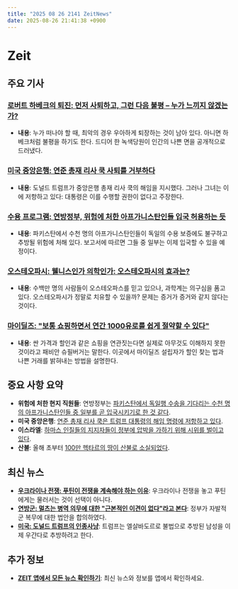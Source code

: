 ```yaml
---
title: "2025 08 26 2141 ZeitNews"
date: 2025-08-26 21:41:38 +0900
---
```


# Zeit
## 주요 기사
### [로버트 하베크의 퇴진: 먼저 사퇴하고, 그런 다음 불평 – 누가 느끼지 않겠는가?](https://www.zeit.de/zeit-magazin/leben/2025-08/rueckzug-robert-habeck-abtritt-bundestag-taz-kritik)
- **내용**: 누가 떠나야 할 때, 최악의 경우 우아하게 퇴장하는 것이 남아 있다. 아니면 하베크처럼 불평을 하기도 한다. 드디어 한 녹색당원이 인간의 나쁜 면을 공개적으로 드러냈다.

### [미국 중앙은행: 연준 총재 리사 쿡 사퇴를 거부하다](https://www.zeit.de/politik/ausland/2025-08/usa-notenbank-fed-lisa-cook-donald-trump-entlassung)
- **내용**: 도널드 트럼프가 중앙은행 총재 리사 쿡의 해임을 지시했다. 그러나 그녀는 이에 저항하고 있다: 대통령은 이를 수행할 권한이 없다고 주장한다.

### [수용 프로그램: 연방정부, 위험에 처한 아프가니스탄인들 입국 허용하는 듯](https://www.zeit.de/politik/deutschland/2025-08/afghanistan-einreise-aufnahme-zusage-pakistan)
- **내용**: 파키스탄에서 수천 명의 아프가니스탄인들이 독일의 수용 보증에도 불구하고 추방될 위험에 처해 있다. 보고서에 따르면 그들 중 일부는 이제 입국할 수 있을 예정이다.

### [오스테오파시: 웰니스인가 의학인가: 오스테오파시의 효과는?](https://www.zeit.de/gesundheit/2025-08/osteopathie-wirksamkeit-wissenschaft-heilung-alternativmedizin-behandlung)
- **내용**: 수백만 명의 사람들이 오스테오파스를 믿고 있으나, 과학계는 의구심을 품고 있다. 오스테오파시가 정말로 치유할 수 있을까? 문제는 증거가 증거와 같지 않다는 것이다.

### [마이딜즈: "보통 쇼핑하면서 연간 1000유로를 쉽게 절약할 수 있다"](https://www.zeit.de/geld/2025-08/mydealz-fabian-spielberger-schnaeppchen-rabatte-preis-geld-sparen)
- **내용**: 싼 가격과 할인과 같은 쇼핑을 연관짓는다면 실제로 아무것도 이해하지 못한 것이라고 패비안 슈필버거는 말한다. 이곳에서 마이딜즈 설립자가 할인 찾는 법과 나쁜 거래를 밝혀내는 방법을 설명한다.

## 중요 사항 요약
- **위험에 처한 현지 직원들**: 연방정부는 [파키스탄에서 독일행 수송을 기다리는 수천 명의 아프가니스탄인들 중 일부를 곧 입국시키기로 한 것 같다](https://www.zeit.de/politik/deutschland/2025-08/afghanistan-einreise-aufnahme-zusage-pakistan).
- **미국 중앙은행**: [연준 총재 리사 쿡은 트럼프 대통령의 해임 명령에 저항하고 있다](https://www.zeit.de/politik/ausland/2025-08/usa-notenbank-fed-lisa-cook-donald-trump-entlassung).
- **이스라엘**: [하마스 인질들의 지지자들이 정부에 압박을 가하기 위해 시위를 벌이고 있다](https://www.zeit.de/politik/ausland/2025-08/krieg-in-gaza-liveblog).
- **산불**: 올해 초부터 [100만 헥타르의 땅이 산불로 소실되었다](https://www.zeit.de/gesellschaft/2025-08/waldbrand-europa-rekord-spanien-portugal).

## 최신 뉴스
- **[우크라이나 전쟁: 푸틴이 전쟁을 계속해야 하는 이유](https://www.zeit.de/politik/ausland/2025-08/krieg-ukraine-russland-wladmir-putin-kriegsfuehrung)**: 우크라이나 전쟁을 놓고 푸틴에게는 물러서는 것이 선택이 아니다.
- **[연방군: 멀츠는 병역 의무에 대한 "근본적인 이견이 없다"라고 본다](https://www.zeit.de/politik/deutschland/2025-08/bundeswehr-wehrdienst-friedrich-merz-jens-spahn-wehrpflicht)**: 정부가 자발적 군 복무에 대한 법안을 합의하였다.
- **[미국: 도널드 트럼프의 인종사냥](https://www.zeit.de/politik/ausland/2025-08/usa-donald-trump-kilmar-abrego-garcia-abschiebung-uganda)**: 트럼프는 엘살바도르로 불법으로 추방된 남성을 이제 우간다로 추방하려고 한다.

## 추가 정보
- **[ZEIT 앱에서 모든 뉴스 확인하기](https://www.zeit.de/administratives/zeit-online-app-ios-android)**: 최신 뉴스와 정보를 앱에서 확인하세요.